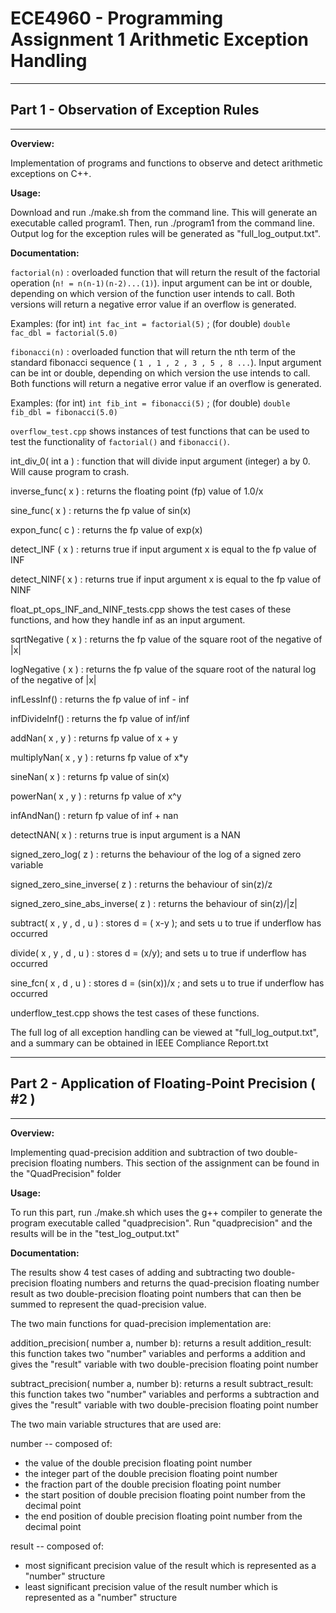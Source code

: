 # ECE4960 - Programming Assignment 1 Arithmetic Exception Handling

***************************************************************************
## Part 1 - Observation of Exception Rules
***************************************************************************

**Overview:**

Implementation of programs and functions to observe and detect arithmetic exceptions on C++. 

**Usage:**

Download and run ./make.sh from the command line. This will generate an executable called program1. Then, run ./program1 from the command line. Output log for the exception rules will be generated as "full_log_output.txt".

**Documentation:**

`factorial(n)` : overloaded function that will return the result of the factorial operation (`n! = n(n-1)(n-2)...(1)`). input argument can be int or double, depending on which version of the function user intends to call. Both versions will return a negative error value if an overflow is generated. 

Examples: (for int) `int fac_int = factorial(5)` ; (for double) `double fac_dbl = factorial(5.0)`

`fibonacci(n)` : overloaded function that will return the nth term of the standard fibonacci sequence ( `1 , 1 , 2 , 3 , 5 , 8 ...`). Input argument can be int or double, depending on which version the use intends to call. Both functions will return a negative error value if an overflow is generated.

Examples: (for int) `int fib_int = fibonacci(5)` ; (for double) `double fib_dbl = fibonacci(5.0)`

`overflow_test.cpp` shows instances of test functions that can be used to test the functionality of `factorial()` and `fibonacci()`.

int_div_0( int a ) : function that will divide input argument (integer) a by 0. Will cause program to crash.

inverse_func( x ) : returns the floating point (fp) value of 1.0/x

sine_func( x ) : returns the fp value of sin(x)

expon_func( c ) : returns the fp value of exp(x)

detect_INF ( x ) : returns true if input argument x is equal to the fp value of INF

detect_NINF( x ) : returns true if input argument x is equal to the fp value of NINF

float_pt_ops_INF_and_NINF_tests.cpp shows the test cases of these functions, and how they handle inf as an input argument.

sqrtNegative ( x ) : returns the fp value of the square root of the negative of |x| 

logNegative ( x ) : returns the fp value of the square root of the natural log of the negative of |x|

infLessInf() : returns the fp value of inf - inf

infDivideInf() : returns the fp value of inf/inf

addNan( x , y ) : returns fp value of x + y

multiplyNan( x , y ) : returns fp value of x*y

sineNan( x ) : returns fp value of sin(x)

powerNan( x , y ) : returns fp value of x^y

infAndNan() : return fp value of inf + nan

detectNAN( x ) : returns true is input argument is a NAN

signed_zero_log( z ) : returns the behaviour of the log of a signed zero variable

signed_zero_sine_inverse( z ) : returns the behaviour of sin(z)/z

signed_zero_sine_abs_inverse( z ) : returns the behaviour of sin(z)/|z|

subtract( x , y , d , u ) : stores d = ( x-y ); and sets u to true if underflow has occurred

divide( x , y , d , u ) : stores d = (x/y); and sets u to true if underflow has occurred

sine_fcn( x , d , u ) : stores d = (sin(x))/x ; and sets u to true if underflow has occurred

underflow_test.cpp shows the test cases of these functions.

The full log of all exception handling can be viewed at "full_log_output.txt", and a summary can be obtained in IEEE Compliance Report.txt

***************************************************************************
## Part 2 -  Application of Floating-Point Precision ( #2 )
***************************************************************************

**Overview:**

Implementing quad-precision addition and subtraction of two double-precision floating numbers. This section of the assignment can be found in the "QuadPrecision" folder

**Usage:**

To run this part, run ./make.sh which uses the g++ compiler to generate the program executable called "quadprecision". Run "quadprecision" and the results will be in the "test_log_output.txt"

**Documentation:**

The results show 4 test cases of adding and subtracting two double-precision floating numbers and returns the quad-precision floating number result as two double-precision floating point numbers that can then be summed to represent the quad-precision value. 

The two main functions for quad-precision implementation are:

addition_precision( number a, number b): returns a result addition_result: this function takes two "number" variables and performs a addition and gives the "result" variable with two double-precision floating point number

 
subtract_precision( number a, number b): returns a result subtract_result: this function takes two "number" variables and performs a subtraction and gives the "result" variable with two double-precision floating point number

The two main variable structures that are used are:

number -- composed of:
- the value of the double precision floating point number
- the integer part of the double precision floating point number
- the fraction part of the double precision floating point number
- the start position of double precision floating point number from the decimal point
- the end position of double precision floating point number from the decimal point

result -- composed of:
- most significant precision value of the result which is represented as a "number" structure
- least significant precision value of the result number which is represented as a "number" structure


